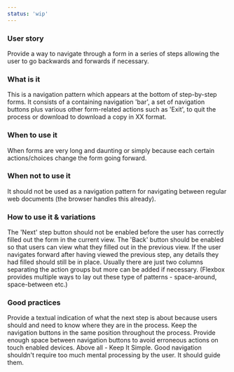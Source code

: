 ```yaml
---
status: 'wip'
---
```


### User story

Provide a way to navigate through a form in a series of steps allowing the user to go backwards and forwards if necessary.

### What is it

This is a navigation pattern which appears at the bottom of step-by-step forms.
It consists of a containing navigation 'bar', a set of navigation buttons plus various other form-related actions such as 'Exit', to quit the process or download to download a copy in XX format.

### When to use it

When forms are very long and daunting or simply because each certain actions/choices change the form going forward.

### When not to use it

It should not be used as a navigation pattern for navigating between regular web documents (the browser handles this already).

### How to use it & variations

The 'Next' step button should not be enabled before the user has correctly filled out the form in the current view. The 'Back' button should be enabled so that users can view what they filled out in the previous view. If the user navigates forward after having viewed the previous step, any details they had filled should still be in place.
Usually there are just two columns separating the action groups but more can be added if necessary. (Flexbox provides multiple ways to lay out these type of patterns - space-around, space-between etc.)

### Good practices

Provide a textual indication of what the next step is about because users should and need to know where they are in the process.
Keep the navigation buttons in the same position throughout the process.
Provide enough space between navigation buttons to avoid erroneous actions on touch enabled devices.
Above all - Keep It Simple. Good navigation shouldn't require too much mental processing by the user. It should guide them.
